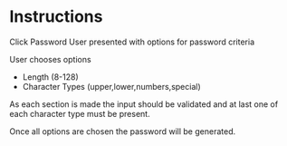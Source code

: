 # Instructions

Click Password
    User presented with options for password criteria

User chooses options
 - Length (8-128)
 - Character Types (upper,lower,numbers,special)

 As each section is made the input should be validated and at last one of each character type must be present. 

 Once all options are chosen the password will be generated. 